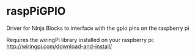 raspPiGPIO
==========

Driver for Ninja Blocks to interface with the gpio pins on the raspberry pi

Requires the wiringPi library installed on your raspberry pi:
http://wiringpi.com/download-and-install/


